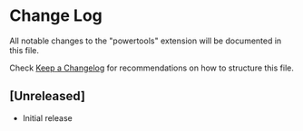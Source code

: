 # Change Log

All notable changes to the "powertools" extension will be documented in this file.

Check [Keep a Changelog](http://keepachangelog.com/) for recommendations on how to structure this file.

## [Unreleased]

- Initial release